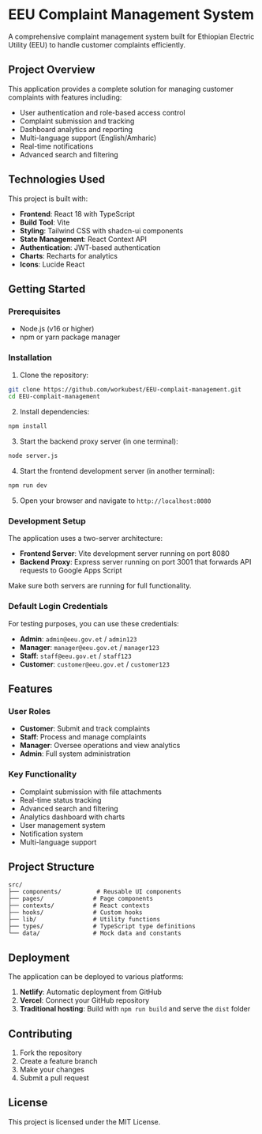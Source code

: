 # EEU Complaint Management System

A comprehensive complaint management system built for Ethiopian Electric Utility (EEU) to handle customer complaints efficiently.

## Project Overview

This application provides a complete solution for managing customer complaints with features including:
- User authentication and role-based access control
- Complaint submission and tracking
- Dashboard analytics and reporting
- Multi-language support (English/Amharic)
- Real-time notifications
- Advanced search and filtering

## Technologies Used

This project is built with:

- **Frontend**: React 18 with TypeScript
- **Build Tool**: Vite
- **Styling**: Tailwind CSS with shadcn-ui components
- **State Management**: React Context API
- **Authentication**: JWT-based authentication
- **Charts**: Recharts for analytics
- **Icons**: Lucide React

## Getting Started

### Prerequisites

- Node.js (v16 or higher)
- npm or yarn package manager

### Installation

1. Clone the repository:
```sh
git clone https://github.com/workubest/EEU-complait-management.git
cd EEU-complait-management
```

2. Install dependencies:
```sh
npm install
```

3. Start the backend proxy server (in one terminal):
```sh
node server.js
```

4. Start the frontend development server (in another terminal):
```sh
npm run dev
```

5. Open your browser and navigate to `http://localhost:8080`

### Development Setup

The application uses a two-server architecture:

- **Frontend Server**: Vite development server running on port 8080
- **Backend Proxy**: Express server running on port 3001 that forwards API requests to Google Apps Script

Make sure both servers are running for full functionality.

### Default Login Credentials

For testing purposes, you can use these credentials:
- **Admin**: `admin@eeu.gov.et` / `admin123`
- **Manager**: `manager@eeu.gov.et` / `manager123`
- **Staff**: `staff@eeu.gov.et` / `staff123`
- **Customer**: `customer@eeu.gov.et` / `customer123`

## Features

### User Roles
- **Customer**: Submit and track complaints
- **Staff**: Process and manage complaints
- **Manager**: Oversee operations and view analytics
- **Admin**: Full system administration

### Key Functionality
- Complaint submission with file attachments
- Real-time status tracking
- Advanced search and filtering
- Analytics dashboard with charts
- User management system
- Notification system
- Multi-language support

## Project Structure

```
src/
├── components/          # Reusable UI components
├── pages/              # Page components
├── contexts/           # React contexts
├── hooks/              # Custom hooks
├── lib/                # Utility functions
├── types/              # TypeScript type definitions
└── data/               # Mock data and constants
```

## Deployment

The application can be deployed to various platforms:

1. **Netlify**: Automatic deployment from GitHub
2. **Vercel**: Connect your GitHub repository
3. **Traditional hosting**: Build with `npm run build` and serve the `dist` folder

## Contributing

1. Fork the repository
2. Create a feature branch
3. Make your changes
4. Submit a pull request

## License

This project is licensed under the MIT License.
